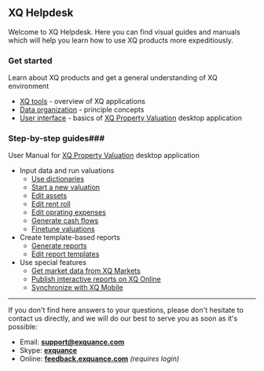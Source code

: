 ---
---

## XQ Helpdesk ##

Welcome to XQ Helpdesk. Here you can find visual guides and manuals which will help you learn how to use XQ products more expeditiously.

### Get started ###
Learn about XQ products and get a general understanding of XQ environment
* [XQ tools](/getstarted/xqtools.html) - overview of XQ applications
* [Data organization](/getstarted/data.html) - principle concepts
* [User interface](/getstarted/interface.html) - basics of [XQ Property Valuation](http://exquance.com/products-valuation) desktop application

### Step-by-step guides###
User Manual for [XQ Property Valuation](http://exquance.com/products-valuation) desktop application

* Input data and run valuations
  * [Use dictionaries](/howto/use-dictionaries.html)
  * [Start a new valuation](/howto/startvaluation.html)
  * [Edit assets](/howto/edit-assets.html)
  * [Edit rent roll](/howto/rentroll.html)
  * [Edit oprating expenses](/howto/opex.html)
  * [Generate cash flows](/howto/cashflow.html)
  * [Finetune valuations](/howto/valuation.html)
* Create template-based reports
  * [Generate reports](/howto/reportbuilder.html)
  * [Edit report templates](/howto/reportdesigner.html)
* Use special features
  * [Get market data from XQ Markets](/howto/xqmarkets.html)
  * [Publish interactive reports on XQ Online](/howto/xqonline.html)
  * [Synchronize with XQ Mobile](/howto/xqmobile.html)


----------

If you don't find here answers to your questions, please don't hesitate to contact us directly, and we will do our best to serve you as soon as it's possible:

  - Email: [**support@exquance.com**](mailto:support@exquance.com)
  - Skype: [**exquance**](callto:exquance)
  - Online: [**feedback.exquance.com**](http://feedback.exquance.com) _(requires login)_
